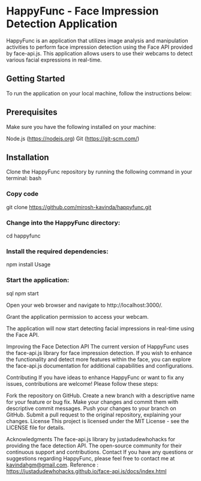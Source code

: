 # HappyFunc - Face Impression Detection Application
HappyFunc is an application that utilizes image analysis and manipulation activities to perform face impression detection using the Face API provided by face-api.js. This application allows users to use their webcams to detect various facial expressions in real-time.

## Getting Started
To run the application on your local machine, follow the instructions below:

## Prerequisites
Make sure you have the following installed on your machine:

Node.js (https://nodejs.org)
Git (https://git-scm.com/)

## Installation
Clone the HappyFunc repository by running the following command in your terminal:
bash

### Copy code
 git clone https://github.com/mirosh-kavinda/happyfunc.git
### Change into the HappyFunc directory:
cd happyfunc
### Install the required dependencies:
npm install
Usage
### Start the application:
sql
npm start

Open your web browser and navigate to http://localhost:3000/.

Grant the application permission to access your webcam.

The application will now start detecting facial impressions in real-time using the Face API.

Improving the Face Detection API
The current version of HappyFunc uses the face-api.js library for face impression detection. If you wish to enhance the functionality and detect more features within the face, you can explore the face-api.js documentation for additional capabilities and configurations.

Contributing
If you have ideas to enhance HappyFunc or want to fix any issues, contributions are welcome! Please follow these steps:

Fork the repository on GitHub.
Create a new branch with a descriptive name for your feature or bug fix.
Make your changes and commit them with descriptive commit messages.
Push your changes to your branch on GitHub.
Submit a pull request to the original repository, explaining your changes.
License
This project is licensed under the MIT License - see the LICENSE file for details.

Acknowledgments
The face-api.js library by justadudewhohacks for providing the face detection API.
The open-source community for their continuous support and contributions.
Contact
If you have any questions or suggestions regarding HappyFunc, please feel free to contact me at kavindahgm@gmail.com.
Reference : https://justadudewhohacks.github.io/face-api.js/docs/index.html 
<br>
<br>
<br>

